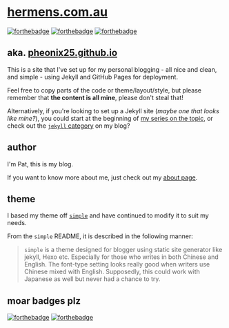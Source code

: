 # [hermens.com.au](https://hermens.com.au)

[![forthebadge](https://forthebadge.com/images/badges/fuck-it-ship-it.svg)](https://forthebadge.com)
[![forthebadge](https://forthebadge.com/images/badges/kinda-sfw.svg)](https://forthebadge.com)
[![forthebadge](https://forthebadge.com/images/badges/cc-nc-sa.svg)](https://forthebadge.com)

## aka. [pheonix25.github.io](https://hermens.com.au)
This is a site that I've set up for my personal blogging - all nice and clean, and simple - using Jekyll and GitHub Pages for deployment.

Feel free to copy parts of the code or theme/layout/style, but please remember that **the content is all mine**, please don't steal that!

Alternatively, if you're looking to set up a Jekyll site (*maybe one that looks like mine?*), you could start at the beginning of [my series on the topic](https://hermens.com.au/2016/10/01/Getting-started-with-Jekyll-Part-1/), or check out the [`jekyll` category](https://hermens.com.au/archive/#jekyll) on my blog?

## author
I'm Pat, this is my blog. 

If you want to know more about me, just check out my [about page](https://hermens.com.au/about/).

## theme
I based my theme off [`simple`](https://github.com/wild-flame/jekyll-simple) and have continued to modify it to suit my needs.

From the `simple` README, it is described in the following manner:
> `simple` is a theme designed for blogger using static site generator like jekyll, Hexo etc.
> Especially for those who writes in both Chinese and English. The font-type setting looks really good when writers use Chinese mixed with English.
> Supposedly, this could work with Japanese as well but never had a chance to try.

## moar badges plz
[![forthebadge](https://forthebadge.com/images/badges/built-by-developers.svg)](https://forthebadge.com)
[![forthebadge](https://forthebadge.com/images/badges/built-with-love.svg)](https://forthebadge.com)
